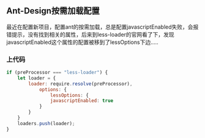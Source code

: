 ## Ant-Design按需加载配置

最近在配置新项目，配置ant的按需加载，总是配置javascriptEnabled失败，会报错提示，没有找到相关的属性，后来到less-loader的官网看了下，发现javascriptEnabled这个属性的配置被移到了lessOptions下边.....

### 上代码
``` js
if (preProcessor === "less-loader") {
    let loader = {
        loader: require.resolve(preProcessor),
            options: {
                lessOptions: {
                javascriptEnabled: true
            }
        }
    }
    loaders.push(loader);
}
```